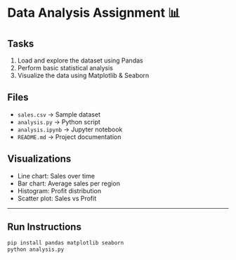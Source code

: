 # Data Analysis Assignment 📊

## Tasks
1. Load and explore the dataset using Pandas
2. Perform basic statistical analysis
3. Visualize the data using Matplotlib & Seaborn

## Files
- `sales.csv` → Sample dataset
- `analysis.py` → Python script
- `analysis.ipynb` → Jupyter notebook
- `README.md` → Project documentation

## Visualizations
- Line chart: Sales over time
- Bar chart: Average sales per region
- Histogram: Profit distribution
- Scatter plot: Sales vs Profit

---

## Run Instructions
```bash
pip install pandas matplotlib seaborn
python analysis.py
